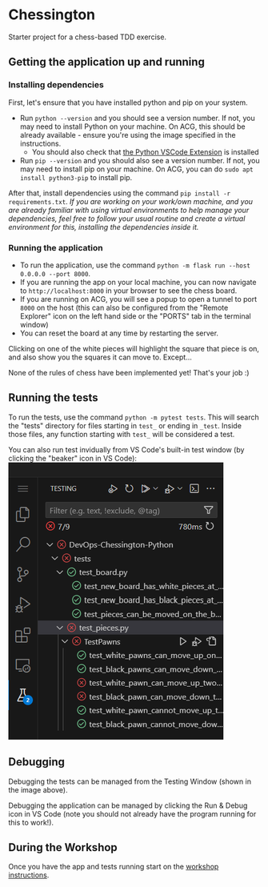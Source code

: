 # Chessington

Starter project for a chess-based TDD exercise.

## Getting the application up and running

### Installing dependencies
First, let's ensure that you have installed python and pip on your system. 

- Run `python --version` and you should see a version number. If not, you may need to install Python on your machine. On ACG, this should be already available - ensure you're using the image specified in the instructions.
    - You should also check that [the Python VSCode Extension](https://marketplace.visualstudio.com/items?itemName=ms-python.python) is installed
- Run `pip --version` and you should also see a version number. If not, you may need to install pip on your machine. On ACG, you can do `sudo apt install python3-pip` to install pip.

After that, install dependencies using the command `pip install -r requirements.txt`. 
_If you are working on your work/own machine, and you are already familiar with using virtual environments to help manage your dependencies, feel free to follow your usual routine and create a virtual environment for this, installing the dependencies inside it._

### Running the application

- To run the application, use the command `python -m flask run --host 0.0.0.0 --port 8000`.
- If you are running the app on your local machine, you can now navigate to `http://localhost:8000` in your browser to see the chess board.
- If you are running on ACG, you will see a popup to open a tunnel to port `8000` on the host (this can also be configured from the "Remote Explorer" icon on the left hand side or the "PORTS" tab in the terminal window)
- You can reset the board at any time by restarting the server.

Clicking on one of the white pieces will highlight the square that piece is on, and also show you the squares it can move to. Except...

None of the rules of chess have been implemented yet! That's your job :)

## Running the tests

To run the tests, use the command `python -m pytest tests`. This will search the "tests" directory for files starting in `test_` or ending in `_test`. Inside those files, any function starting with `test_` will be considered a test.

You can also run test invidually from VS Code's built-in test window (by clicking the "beaker" icon in VS Code):
![VS Code Testing Window](./images/vscode-test-window.png)

## Debugging

Debugging the tests can be managed from the Testing Window (shown in the image above).

Debugging the application can be managed by clicking the Run & Debug icon in VS Code (note you should not already have the program running for this to work!).

## During the Workshop

Once you have the app and tests running start on the [workshop instructions](./during_the_workshop.md).
